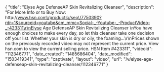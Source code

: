 {
    "title": "Elyse Age DefenseAP Skin Revitalizing Cleanser",
    "description": "For More Info or to Buy Now: http:\/\/www.hsn.com\/products\/seo\/7750390?rdr=1&sourceid=youtube&cm_mmc=Social-_-Youtube-_-ProductVideo-_-423311\r\nElyse Age DefenseAP Skin Revitalizing Cleanser \nYou have enough choices to make every day, so let this cleanser take one decision off your list. Whether your skin is dry or oily, the foaming...\r\nPrices shown on the previously recorded video may not represent the current price.  View hsn.com to view the current selling price. HSN Item #423311",
    "videoid": "112346771",
    "date_created": "1485686404",
    "date_modified": "1503419341",
    "type": "captivate",
    "layout": "video",
    "url": "\/v\/elyse-age-defenseap-skin-revitalizing-cleanser\/112346771"
}